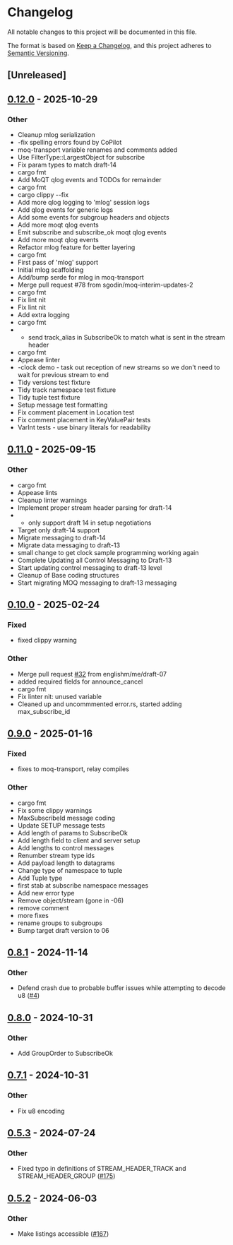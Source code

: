# Changelog
All notable changes to this project will be documented in this file.

The format is based on [Keep a Changelog](https://keepachangelog.com/en/1.0.0/),
and this project adheres to [Semantic Versioning](https://semver.org/spec/v2.0.0.html).

## [Unreleased]

## [0.12.0](https://github.com/sgodin/moq-rs/compare/moq-transport-v0.11.0...moq-transport-v0.12.0) - 2025-10-29

### Other

- Cleanup mlog serialization
- -fix spelling errors found by CoPilot
- moq-transport variable renames and comments added
- Use FilterType::LargestObject for subscribe
- Fix param types to match draft-14
- cargo fmt
- Add MoQT qlog events and TODOs for remainder
- cargo fmt
- cargo clippy --fix
- Add more qlog logging to 'mlog' session logs
- Add qlog events for generic logs
- Add some events for subgroup headers and objects
- Add more moqt qlog events
- Emit subscribe and subscribe_ok moqt qlog events
- Add more moqt qlog events
- Refactor mlog feature for better layering
- cargo fmt
- First pass of 'mlog' support
- Initial mlog scaffolding
- Add/bump serde for mlog in moq-transport
- Merge pull request #78 from sgodin/moq-interim-updates-2
- cargo fmt
- Fix lint nit
- Fix lint nit
- Add extra logging
- cargo fmt
- - send track_alias in SubscribeOk to match what is sent in the stream header
- cargo fmt
- Appease linter
- -clock demo - task out  reception of new streams so we don't need to wait for previous stream to end
- Tidy versions test fixture
- Tidy track namespace test fixture
- Tidy tuple test fixture
- Setup message test formatting
- Fix comment placement in Location test
- Fix comment placement in KeyValuePair tests
- VarInt tests - use binary literals for readability

## [0.11.0](https://github.com/englishm/moq-rs/compare/moq-transport-v0.10.0...moq-transport-v0.11.0) - 2025-09-15

### Other

- cargo fmt
- Appease lints
- Cleanup linter warnings
- Implement proper stream header parsing for draft-14
- - only support draft 14 in setup negotiations
- Target only draft-14 support
- Migrate messaging to draft-14
- Migrate data messaging to draft-13
- small change to get clock sample programming working again
- Complete Updating all Control Messaging to Draft-13
- Start updating control messaging to draft-13 level
- Cleanup of Base coding structures
- Start migrating MOQ messaging to draft-13 messaging

## [0.10.0](https://github.com/englishm/moq-rs/compare/moq-transport-v0.9.0...moq-transport-v0.10.0) - 2025-02-24

### Fixed

- fixed clippy warning

### Other

- Merge pull request [#32](https://github.com/englishm/moq-rs/pull/32) from englishm/me/draft-07
- added required fields for announce_cancel
- cargo fmt
- Fix linter nit: unused variable
- Cleaned up and uncommmented error.rs, started adding max_subscribe_id

## [0.9.0](https://github.com/englishm/moq-rs/compare/moq-transport-v0.8.1...moq-transport-v0.9.0) - 2025-01-16

### Fixed

- fixes to moq-transport, relay compiles

### Other

- cargo fmt
- Fix some clippy warnings
- MaxSubscribeId message coding
- Update SETUP message tests
- Add length of params to SubscribeOk
- Add length field to client and server setup
- Add lengths to control messages
- Renumber stream type ids
- Add payload length to datagrams
- Change type of namespace to tuple
- Add Tuple type
- first stab at subscribe namespace messages
- Add new error type
- Remove object/stream (gone in -06)
- remove comment
- more fixes
- rename groups to subgroups
- Bump target draft version to 06

## [0.8.1](https://github.com/englishm/moq-rs/compare/moq-transport-v0.8.0...moq-transport-v0.8.1) - 2024-11-14

### Other

- Defend crash due to probable buffer issues while attempting to decode u8 ([#4](https://github.com/englishm/moq-rs/pull/4))

## [0.8.0](https://github.com/englishm/moq-rs/compare/moq-transport-v0.7.1...moq-transport-v0.8.0) - 2024-10-31

### Other

- Add GroupOrder to SubscribeOk

## [0.7.1](https://github.com/englishm/moq-rs/compare/moq-transport-v0.7.0...moq-transport-v0.7.1) - 2024-10-31

### Other

- Fix u8 encoding

## [0.5.3](https://github.com/kixelated/moq-rs/compare/moq-transport-v0.5.2...moq-transport-v0.5.3) - 2024-07-24

### Other
- Fixed typo in definitions of STREAM_HEADER_TRACK and STREAM_HEADER_GROUP ([#175](https://github.com/kixelated/moq-rs/pull/175))

## [0.5.2](https://github.com/kixelated/moq-rs/compare/moq-transport-v0.5.1...moq-transport-v0.5.2) - 2024-06-03

### Other
- Make listings accessible ([#167](https://github.com/kixelated/moq-rs/pull/167))
